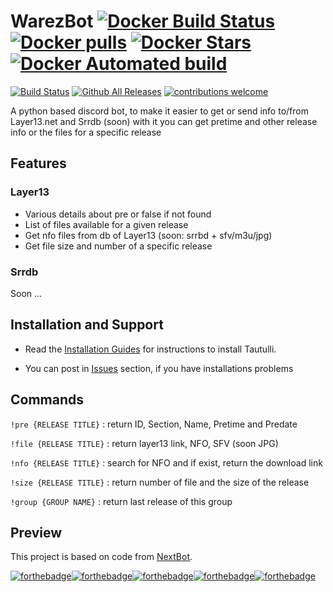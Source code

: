# WarezBot [![Docker Build Status](https://img.shields.io/docker/build/enzobes/warezbot.svg)](https://hub.docker.com/r/enzobes/warezbot) [![Docker pulls](https://img.shields.io/docker/pulls/enzobes/warezbot.svg)](https://hub.docker.com/r/enzobes/warezbot/) [![Docker Stars](https://img.shields.io/docker/stars/enzobes/warezbot.svg)](https://hub.docker.com/r/enzobes/warezbot) [![Docker Automated build](https://img.shields.io/docker/automated/enzobes/warezbot.svg)](https://hub.docker.com/r/enzobes/warezbot)

[![Build Status](https://travis-ci.org/enzobes/WarezBot.svg?branch=master)](https://travis-ci.org/enzobes/WarezBot)
[![Github All Releases](https://img.shields.io/github/downloads/enzobes/WarezBot/total.svg)](https://github.com/enzobes/WarezBot/releases)
[![contributions welcome](https://img.shields.io/badge/contributions-welcome-brightgreen.svg?style=flat)](https://github.com/enzobes/WarezBot/issues)

A python based discord bot, to make it easier to get or send info to/from Layer13.net and Srrdb (soon) with it you can get pretime and other release info or the files for a specific release 




## Features
### Layer13

* Various details about pre or false if not found
* List of files available for a given release
* Get nfo files from db of Layer13 (soon: srrbd + sfv/m3u/jpg)
* Get file size and number of a specific release

### Srrdb
Soon ...

## Installation and Support

* Read the [Installation Guides](https://github.com/enzobes/WarezBot/wiki) for instructions to install Tautulli.

* You can post in [Issues](https://github.com/enzobes/WarezBot/issues) section, if you have installations problems


## Commands
`!pre {RELEASE TITLE}` : return ID, Section, Name, Pretime and Predate

`!file {RELEASE TITLE}` : return layer13 link, NFO, SFV (soon JPG)

`!nfo {RELEASE TITLE}` : search for NFO and if exist, return the download link

`!size {RELEASE TITLE}` : return number of file and the size of the release 

`!group {GROUP NAME}` : return last release of this group 

## Preview


This project is based on code from [NextBot](https://skygen.me/fr/NextBot/).

[![forthebadge](https://forthebadge.com/images/badges/built-with-love.svg)](https://forthebadge.com)[![forthebadge](https://forthebadge.com/images/badges/made-with-python.svg)](https://forthebadge.com)[![forthebadge](https://forthebadge.com/images/badges/powered-by-netflix.svg)](https://forthebadge.com)[![forthebadge](https://forthebadge.com/images/badges/ages-18.svg)](https://forthebadge.com)[![forthebadge](https://forthebadge.com/images/badges/gluten-free.svg)](https://forthebadge.com)
